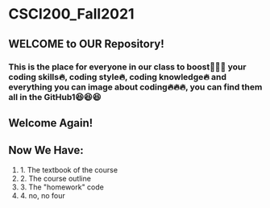<h1> CSCI200_Fall2021</h1>
<h2> WELCOME to <b>OUR</b> Repository!</h2>
<h3>This is the place for everyone in our class to boost🚀🚀🚀 your coding skills🔥, coding style🔥, coding knowledge🔥 and everything you can image about coding🔥🔥🔥, you can find them all in the GitHub1😆😆😆</h3>

<h2>Welcome Again!</h2>

<h2>Now We Have: </h2>
<ol>
  <li>1. The textbook of the course</li>
  <li>2. The course outline </li>
  <li>3. The "homework" code</li>
  <li>4. no, no four</li>
</ol>
